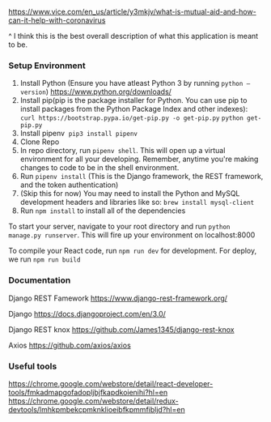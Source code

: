 https://www.vice.com/en_us/article/y3mkjv/what-is-mutual-aid-and-how-can-it-help-with-coronavirus

^ I think this is the best overall description of what this application is meant to be.

### Setup Environment

1. Install Python (Ensure you have atleast Python 3 by running `python —version`) https://www.python.org/downloads/
2. Install pip(pip is the package installer for Python. You can use pip to install packages from the Python Package Index and other indexes): `curl https://bootstrap.pypa.io/get-pip.py -o get-pip.py` `python get-pip.py`
3. Install pipenv  `pip3 install pipenv`
4. Clone Repo
5. In repo directory, run `pipenv shell`. This will open up a virtual environment for all your developing. Remember, anytime you're making changes to code to be in the shell environment.
6. Run `pipenv install` (This is the Django framework, the REST framework, and the token authentication)
7. (Skip this for now) You may need to install the Python and MySQL development headers and libraries like so: `brew install mysql-client`
8. Run `npm install` to install all of the dependencies

To start your server, navigate to your root directory and run `python manage.py runserver`. This will fire up your environment on localhost:8000

To compile your React code, run `npm run dev` for development. For deploy, we run `npm run build`


### Documentation
Django REST Famework
https://www.django-rest-framework.org/

Django
https://docs.djangoproject.com/en/3.0/

Django REST knox
https://github.com/James1345/django-rest-knox

Axios
https://github.com/axios/axios

### Useful tools 
https://chrome.google.com/webstore/detail/react-developer-tools/fmkadmapgofadopljbjfkapdkoienihi?hl=en
https://chrome.google.com/webstore/detail/redux-devtools/lmhkpmbekcpmknklioeibfkpmmfibljd?hl=en

